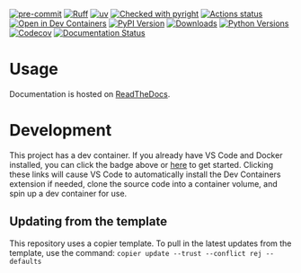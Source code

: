 [![pre-commit](https://img.shields.io/badge/pre--commit-enabled-brightgreen?logo=pre-commit&logoColor=white)](https://github.com/pre-commit/pre-commit)
[![Ruff](https://img.shields.io/endpoint?url=https://raw.githubusercontent.com/astral-sh/ruff/main/assets/badge/v2.json)](https://github.com/astral-sh/ruff)
[![uv](https://img.shields.io/endpoint?url=https://raw.githubusercontent.com/astral-sh/uv/main/assets/badge/v0.json)](https://github.com/astral-sh/uv)
[![Checked with pyright](https://microsoft.github.io/pyright/img/pyright_badge.svg)](https://microsoft.github.io/pyright/)
[![Actions status](https://github.com/LabAutomationAndScreening/cloud-courier/actions/workflows/ci.yaml/badge.svg?branch=main)](https://github.com/LabAutomationAndScreening/cloud-courier/actions)
[![Open in Dev Containers](https://img.shields.io/static/v1?label=Dev%20Containers&message=Open&color=blue)](https://vscode.dev/redirect?url=vscode://ms-vscode-remote.remote-containers/cloneInVolume?url=https://github.com/LabAutomationAndScreening/cloud-courier)
[![PyPI Version](https://img.shields.io/pypi/v/cloud-courier.svg)](https://pypi.org/project/cloud-courier/)
[![Downloads](https://pepy.tech/badge/cloud-courier)](https://pepy.tech/project/cloud-courier)
[![Python Versions](https://img.shields.io/pypi/pyversions/cloud-courier.svg)](https://pypi.org/project/cloud-courier/)
[![Codecov](https://codecov.io/gh/LabAutomationAndScreening/cloud-courier/branch/main/graph/badge.svg)](https://codecov.io/gh/LabAutomationAndScreening/cloud-courier)
[![Documentation Status](https://readthedocs.org/projects/cloud-courier/badge/?version=latest)](https://cloud-courier.readthedocs.io/en/latest/?badge=latest)

# Usage
Documentation is hosted on [ReadTheDocs](https://cloud-courier.readthedocs.io/en/latest/?badge=latest).

# Development
This project has a dev container. If you already have VS Code and Docker installed, you can click the badge above or [here](https://vscode.dev/redirect?url=vscode://ms-vscode-remote.remote-containers/cloneInVolume?url=https://github.com/LabAutomationAndScreening/cloud-courier) to get started. Clicking these links will cause VS Code to automatically install the Dev Containers extension if needed, clone the source code into a container volume, and spin up a dev container for use.







## Updating from the template
This repository uses a copier template. To pull in the latest updates from the template, use the command:
`copier update --trust --conflict rej --defaults`
